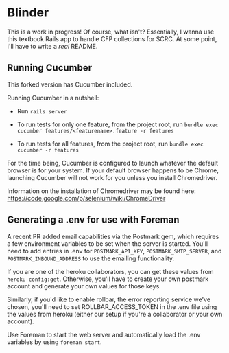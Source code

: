 # Blinder

This is a work in progress! Of course, what isn't? Essentially, I wanna use this textbook Rails app
to handle CFP collections for SCRC. At some point, I'll have to write a _real_ README.

## Running Cucumber

This forked version has Cucumber included.

Running Cucumber in a nutshell:

* Run `rails server`

* To run tests for only one feature, from the project root, run `bundle exec cucumber features/<featurename>.feature -r features`

* To run tests for all features, from the project root, run `bundle exec cucumber -r features`

For the time being, Cucumber is configured to launch whatever the default browser is for your system.
If your default browser happens to be Chrome, launching Cucumber will not work for you unless you install Chromedriver.

Information on the installation of Chromedriver may be found here:  https://code.google.com/p/selenium/wiki/ChromeDriver

## Generating a .env for use with Foreman

A recent PR added email capabilities via the Postmark gem, which requires a few environment variables to be set when the server is started. You'll need to add entries in .env for `POSTMARK_API_KEY`, `POSTMARK_SMTP_SERVER`, and `POSTMARK_INBOUND_ADDRESS` to use the emailing functionality.

If you are one of the heroku collaborators, you can get these values from `heroku config:get`. Otherwise, you'll have to create your own postmark account and generate your own values for those keys.

Similarly, if you'd like to enable rollbar, the error reporting service we've chosen, you'll need to set ROLLBAR_ACCESS_TOKEN in the .env file using the values from heroku (either our setup if you're a collaborator or your own account).

Use Foreman to start the web server and automatically load the .env variables by using `foreman start`.
